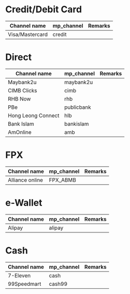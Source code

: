 # Credit/Debit Card
| Channel name | mp_channel | Remarks
| --- | --- |---
| Visa/Mastercard	| credit |

# Direct
| Channel name | mp_channel | Remarks
| --- | --- |---
| Maybank2u | maybank2u |
| CIMB Clicks	| cimb |
| RHB Now	| rhb |
| PBe	| publicbank |
| Hong Leong Connect	| hlb |
| Bank Islam	| bankislam |
| AmOnline	| amb |

# FPX
| Channel name | mp_channel | Remarks
| --- | --- |---
| Alliance online | FPX_ABMB |

# e-Wallet
| Channel name | mp_channel | Remarks
| --- | --- |---
| Alipay	| alipay |

# Cash
| Channel name | mp_channel | Remarks
| --- | --- |---
| 7-Eleven | cash |
| 99Speedmart | cash99 |
